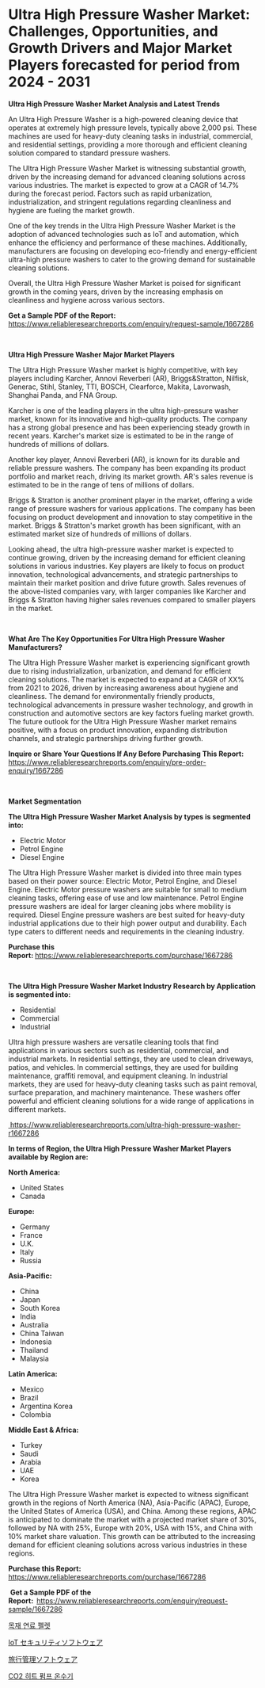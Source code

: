 <p><h1>Ultra High Pressure Washer Market: Challenges, Opportunities, and Growth Drivers and Major Market Players forecasted for period from 2024 - 2031</h1></p><p><strong>Ultra High Pressure Washer Market Analysis and Latest Trends</strong></p>
<p><p>An Ultra High Pressure Washer is a high-powered cleaning device that operates at extremely high pressure levels, typically above 2,000 psi. These machines are used for heavy-duty cleaning tasks in industrial, commercial, and residential settings, providing a more thorough and efficient cleaning solution compared to standard pressure washers.</p><p>The Ultra High Pressure Washer Market is witnessing substantial growth, driven by the increasing demand for advanced cleaning solutions across various industries. The market is expected to grow at a CAGR of 14.7% during the forecast period. Factors such as rapid urbanization, industrialization, and stringent regulations regarding cleanliness and hygiene are fueling the market growth.</p><p>One of the key trends in the Ultra High Pressure Washer Market is the adoption of advanced technologies such as IoT and automation, which enhance the efficiency and performance of these machines. Additionally, manufacturers are focusing on developing eco-friendly and energy-efficient ultra-high pressure washers to cater to the growing demand for sustainable cleaning solutions.</p><p>Overall, the Ultra High Pressure Washer Market is poised for significant growth in the coming years, driven by the increasing emphasis on cleanliness and hygiene across various sectors.</p></p>
<p><strong>Get a Sample PDF of the Report:&nbsp;</strong> <a href="https://www.reliableresearchreports.com/enquiry/request-sample/1667286">https://www.reliableresearchreports.com/enquiry/request-sample/1667286</a></p>
<p>&nbsp;</p>
<p><strong>Ultra High Pressure Washer Major Market Players</strong></p>
<p><p>The Ultra High Pressure Washer market is highly competitive, with key players including Karcher, Annovi Reverberi (AR), Briggs&Stratton, Nilfisk, Generac, Stihl, Stanley, TTI, BOSCH, Clearforce, Makita, Lavorwash, Shanghai Panda, and FNA Group. </p><p>Karcher is one of the leading players in the ultra high-pressure washer market, known for its innovative and high-quality products. The company has a strong global presence and has been experiencing steady growth in recent years. Karcher's market size is estimated to be in the range of hundreds of millions of dollars.</p><p>Another key player, Annovi Reverberi (AR), is known for its durable and reliable pressure washers. The company has been expanding its product portfolio and market reach, driving its market growth. AR's sales revenue is estimated to be in the range of tens of millions of dollars.</p><p>Briggs & Stratton is another prominent player in the market, offering a wide range of pressure washers for various applications. The company has been focusing on product development and innovation to stay competitive in the market. Briggs & Stratton's market growth has been significant, with an estimated market size of hundreds of millions of dollars.</p><p>Looking ahead, the ultra high-pressure washer market is expected to continue growing, driven by the increasing demand for efficient cleaning solutions in various industries. Key players are likely to focus on product innovation, technological advancements, and strategic partnerships to maintain their market position and drive future growth. Sales revenues of the above-listed companies vary, with larger companies like Karcher and Briggs & Stratton having higher sales revenues compared to smaller players in the market.</p></p>
<p>&nbsp;</p>
<p><strong>What Are The Key Opportunities For Ultra High Pressure Washer Manufacturers?</strong></p>
<p><p>The Ultra High Pressure Washer market is experiencing significant growth due to rising industrialization, urbanization, and demand for efficient cleaning solutions. The market is expected to expand at a CAGR of XX% from 2021 to 2026, driven by increasing awareness about hygiene and cleanliness. The demand for environmentally friendly products, technological advancements in pressure washer technology, and growth in construction and automotive sectors are key factors fueling market growth. The future outlook for the Ultra High Pressure Washer market remains positive, with a focus on product innovation, expanding distribution channels, and strategic partnerships driving further growth.</p></p>
<p><strong>Inquire or Share Your Questions If Any Before Purchasing This Report:</strong> <a href="https://www.reliableresearchreports.com/enquiry/pre-order-enquiry/1667286">https://www.reliableresearchreports.com/enquiry/pre-order-enquiry/1667286</a></p>
<p>&nbsp;</p>
<p><strong>Market Segmentation</strong></p>
<p><strong>The Ultra High Pressure Washer Market Analysis by types is segmented into:</strong></p>
<p><ul><li>Electric Motor</li><li>Petrol Engine</li><li>Diesel Engine</li></ul></p>
<p><p>The Ultra High Pressure Washer market is divided into three main types based on their power source: Electric Motor, Petrol Engine, and Diesel Engine. Electric Motor pressure washers are suitable for small to medium cleaning tasks, offering ease of use and low maintenance. Petrol Engine pressure washers are ideal for larger cleaning jobs where mobility is required. Diesel Engine pressure washers are best suited for heavy-duty industrial applications due to their high power output and durability. Each type caters to different needs and requirements in the cleaning industry.</p></p>
<p><strong>Purchase this Report:&nbsp;</strong><a href="https://www.reliableresearchreports.com/purchase/1667286">https://www.reliableresearchreports.com/purchase/1667286</a></p>
<p>&nbsp;</p>
<p><strong>The Ultra High Pressure Washer Market Industry Research by Application is segmented into:</strong></p>
<p><ul><li>Residential</li><li>Commercial</li><li>Industrial</li></ul></p>
<p><p>Ultra high pressure washers are versatile cleaning tools that find applications in various sectors such as residential, commercial, and industrial markets. In residential settings, they are used to clean driveways, patios, and vehicles. In commercial settings, they are used for building maintenance, graffiti removal, and equipment cleaning. In industrial markets, they are used for heavy-duty cleaning tasks such as paint removal, surface preparation, and machinery maintenance. These washers offer powerful and efficient cleaning solutions for a wide range of applications in different markets.</p></p>
<p><a href="https://www.reliableresearchreports.com/ultra-high-pressure-washer-r1667286">&nbsp;https://www.reliableresearchreports.com/ultra-high-pressure-washer-r1667286</a></p>
<p><strong>In terms of Region, the Ultra High Pressure Washer Market Players available by Region are:</strong></p>
<p>
    <p> <strong> North America: </strong>
        <ul>
            <li>United States</li>
            <li>Canada</li>
        </ul>
        </p> 
    <p> <strong> Europe: </strong>
        <ul>
            <li>Germany</li>
            <li>France</li>
            <li>U.K.</li>
            <li>Italy</li>
            <li>Russia</li>
        </ul>
        </p> 
    <p> <strong> Asia-Pacific: </strong>
        <ul>
            <li>China</li>
            <li>Japan</li>
            <li>South Korea</li>
            <li>India</li>
            <li>Australia</li>
            <li>China Taiwan</li>
            <li>Indonesia</li>
            <li>Thailand</li>
            <li>Malaysia</li>
        </ul>
        </p> 
    <p> <strong> Latin America: </strong>
        <ul>
            <li>Mexico</li>
            <li>Brazil</li>
            <li>Argentina Korea</li>
            <li>Colombia</li>
        </ul>
        </p> 
    <p> <strong> Middle East & Africa: </strong>
        <ul>
            <li>Turkey</li>
            <li>Saudi</li>
            <li>Arabia</li>
            <li>UAE</li>
            <li>Korea</li>
        </ul>
    </p>
    </p>
<p><p>The Ultra High Pressure Washer market is expected to witness significant growth in the regions of North America (NA), Asia-Pacific (APAC), Europe, the United States of America (USA), and China. Among these regions, APAC is anticipated to dominate the market with a projected market share of 30%, followed by NA with 25%, Europe with 20%, USA with 15%, and China with 10% market share valuation. This growth can be attributed to the increasing demand for efficient cleaning solutions across various industries in these regions.</p></p>
<p><strong>Purchase this Report: </strong><a href="https://www.reliableresearchreports.com/purchase/1667286">https://www.reliableresearchreports.com/purchase/1667286</a></p>
<p>&nbsp;<strong>Get a Sample PDF of the Report:&nbsp;&nbsp;</strong><a href="https://www.reliableresearchreports.com/enquiry/request-sample/1667286">https://www.reliableresearchreports.com/enquiry/request-sample/1667286</a></p>
<p><strong></strong></p>
<p><p><a href="https://medium.com/@honeypie6456/%EB%AA%A9%EC%9E%AC-%EC%97%B0%EB%A3%8C-%ED%8E%A0%EB%A6%BF-%EC%8B%9C%EC%9E%A5-%EA%B2%BD%EC%9F%81-%EB%B6%84%EC%84%9D-%EC%8B%9C%EC%9E%A5-%EB%8F%99%ED%96%A5-%EB%B0%8F-2031%EB%85%84%EA%B9%8C%EC%A7%80%EC%9D%98-%EC%98%88%EC%B8%A1-7493b76a4591">목재 연료 펠렛</a></p><p><a href="https://medium.com/@spencerremin6/iot%E3%82%BB%E3%82%AD%E3%83%A5%E3%83%AA%E3%83%86%E3%82%A3%E3%82%BD%E3%83%95%E3%83%88%E3%82%A6%E3%82%A7%E3%82%A2%E5%B8%82%E5%A0%B4%E8%A6%8F%E6%A8%A1-%E5%B8%82%E5%A0%B4%E3%81%AE%E5%B1%95%E6%9C%9B%E3%81%A8%E5%B8%82%E5%A0%B4%E4%BA%88%E6%B8%AC-2024%E5%B9%B4%E3%81%8B%E3%82%892031%E5%B9%B4-42cdc5953924">IoT セキュリティソフトウェア</a></p><p><a href="https://medium.com/@vanessa.grant665567/%E6%97%85%E8%A1%8C%E7%AE%A1%E7%90%86%E3%82%BD%E3%83%95%E3%83%88%E3%82%A6%E3%82%A7%E3%82%A2%E5%B8%82%E5%A0%B4-2031%E5%B9%B4%E3%81%BE%E3%81%A7%E3%81%AE%E5%8B%95%E5%90%91-%E4%BA%88%E6%B8%AC-%E7%AB%B6%E4%BA%89%E5%88%86%E6%9E%90-4ef8a950fefa">旅行管理ソフトウェア</a></p><p><a href="https://medium.com/@carlosrtzkzhj/%EC%9D%B4%EC%82%B0%ED%99%94%ED%83%84%EC%86%8C-%EC%97%B4-%ED%8E%8C%ED%94%84-%EC%88%98%EC%98%A8%EA%B8%B0-%EC%8B%9C%EC%9E%A5-%EA%B7%9C%EB%AA%A8-%EB%B0%8F-%EC%8B%9C%EC%9E%A5-%EB%8F%99%ED%96%A5-%EC%82%B0%EC%97%85-%EC%A0%84%EB%B0%98%EC%A0%81%EC%9D%B8-%EA%B0%9C%EC%9A%94-2024%EB%85%84%EB%B6%80%ED%84%B0-2031%EB%85%84%EA%B9%8C%EC%A7%80-e5f63d1dd559">CO2 히트 펌프 온수기</a></p></p>